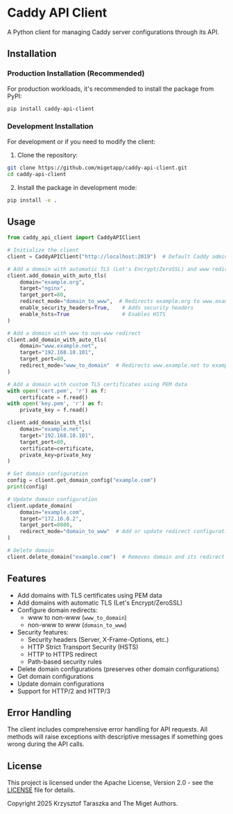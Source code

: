 # Caddy API Client

A Python client for managing Caddy server configurations through its API.

## Installation

### Production Installation (Recommended)

For production workloads, it's recommended to install the package from PyPI:

```bash
pip install caddy-api-client
```

### Development Installation

For development or if you need to modify the client:

1. Clone the repository:
```bash
git clone https://github.com/migetapp/caddy-api-client.git
cd caddy-api-client
```

2. Install the package in development mode:
```bash
pip install -e .
```

## Usage

```python
from caddy_api_client import CaddyAPIClient

# Initialize the client
client = CaddyAPIClient("http://localhost:2019")  # Default Caddy admin endpoint

# Add a domain with automatic TLS (Let's Encrypt/ZeroSSL) and www redirect
client.add_domain_with_auto_tls(
    domain="example.org",
    target="nginx",
    target_port=80,
    redirect_mode="domain_to_www",  # Redirects example.org to www.example.org
    enable_security_headers=True,    # Adds security headers
    enable_hsts=True                 # Enables HSTS
)

# Add a domain with www to non-www redirect
client.add_domain_with_auto_tls(
    domain="www.example.net",
    target="192.168.10.101",
    target_port=80,
    redirect_mode="www_to_domain"  # Redirects www.example.net to example.net
)

# Add a domain with custom TLS certificates using PEM data
with open('cert.pem', 'r') as f:
    certificate = f.read()
with open('key.pem', 'r') as f:
    private_key = f.read()

client.add_domain_with_tls(
    domain="example.net",
    target="192.168.10.101",
    target_port=80,
    certificate=certificate,
    private_key=private_key
)

# Get domain configuration
config = client.get_domain_config("example.com")
print(config)

# Update domain configuration
client.update_domain(
    domain="example.com",
    target="172.16.0.2",
    target_port=8080,
    redirect_mode="domain_to_www"  # Add or update redirect configuration
)

# Delete domain
client.delete_domain("example.com")  # Removes domain and its redirect configuration

```

## Features

- Add domains with TLS certificates using PEM data
- Add domains with automatic TLS (Let's Encrypt/ZeroSSL)
- Configure domain redirects:
  - www to non-www (`www_to_domain`)
  - non-www to www (`domain_to_www`)
- Security features:
  - Security headers (Server, X-Frame-Options, etc.)
  - HTTP Strict Transport Security (HSTS)
  - HTTP to HTTPS redirect
  - Path-based security rules
- Delete domain configurations (preserves other domain configurations)
- Get domain configurations
- Update domain configurations
- Support for HTTP/2 and HTTP/3

## Error Handling

The client includes comprehensive error handling for API requests. All methods will raise exceptions with descriptive messages if something goes wrong during the API calls.

## License

This project is licensed under the Apache License, Version 2.0 - see the [LICENSE](LICENSE) file for details.

Copyright 2025 Krzysztof Taraszka and The Miget Authors.
